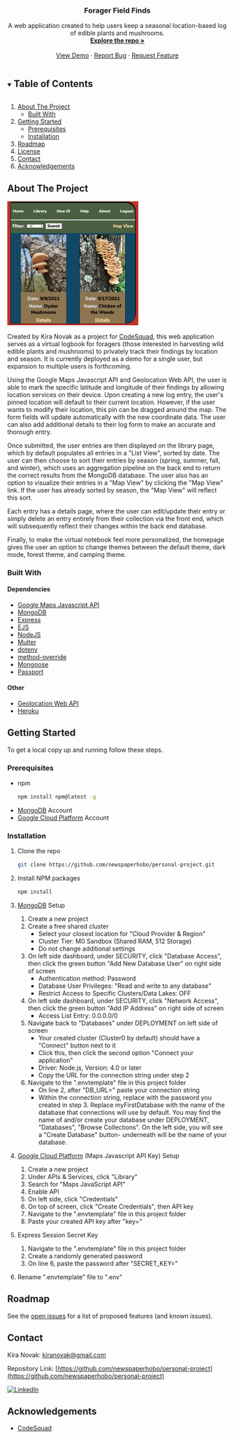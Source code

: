 <!--
*** Thanks for checking out the Best-README-Template. If you have a suggestion
*** that would make this better, please fork the repo and create a pull request
*** or simply open an issue with the tag "enhancement".
*** Thanks again! Now go create something AMAZING! :D
***
***
***
*** To avoid retyping too much info. Do a search and replace for the following:
*** github_username, repo-name, twitter_handle, email, project_title, project_description
-->



<!-- PROJECT SHIELDS -->
<!--
*** I'm using markdown "reference style" links for readability.
*** Reference links are enclosed in brackets [ ] instead of parentheses ( ).
*** See the bottom of this document for the declaration of the reference variables
*** for contributors-url, forks-url, etc. This is an optional, concise syntax you may use.
*** https://www.markdownguide.org/basic-syntax/#reference-style-links
-->
<!-- [![Contributors][contributors-shield]][contributors-url]
[![Forks][forks-shield]][forks-url]
[![Stargazers][stars-shield]][stars-url]
[![Issues][issues-shield]][issues-url]
[![MIT License][license-shield]][license-url] -->
<!-- [![LinkedIn][linkedin-shield]][linkedin-url] -->



<!-- PROJECT LOGO -->
<!-- <br />
<p align="center">
  <a href="https://github.com/github_username/personal-project">
    <img src="images/logo.png" alt="Logo" width="80" height="80">
  </a> -->

  <h3 align="center">Forager Field Finds</h3>

  <p align="center">
    A web application created to help users keep a seasonal location-based log of edible plants and mushrooms.
    <br />
    <a href="https://github.com/newspaperhobo/personal-project"><strong>Explore the repo »</strong></a>
    <br />
    <br />
    <a href="https://forager-field-notes.herokuapp.com/">View Demo</a>
    ·
    <a href="https://github.com/newspaperhobo/personal-project/issues">Report Bug</a>
    ·
    <a href="https://github.com/newspaperhobo/personal-project/issues">Request Feature</a>
  </p>
</p>



<!-- TABLE OF CONTENTS -->
<details open="open">
  <summary><h2 style="display: inline-block">Table of Contents</h2></summary>
  <ol>
    <li>
      <a href="#about-the-project">About The Project</a>
      <ul>
        <li><a href="#built-with">Built With</a></li>
      </ul>
    </li>
    <li>
      <a href="#getting-started">Getting Started</a>
      <ul>
        <li><a href="#prerequisites">Prerequisites</a></li>
        <li><a href="#installation">Installation</a></li>
      </ul>
    </li>
    <li><a href="#roadmap">Roadmap</a></li>
    <li><a href="#license">License</a></li>
    <li><a href="#contact">Contact</a></li>
    <li><a href="#acknowledgements">Acknowledgements</a></li>
  </ol>
</details>



<!-- ABOUT THE PROJECT -->
## About The Project

<img width=300px src="https://raw.githubusercontent.com/newspaperhobo/personal-project/main/public/imgs/readme/libraryscreenshot.png">


Created by Kira Novak as a project for [CodeSquad](https://codesquad.org/), this web application serves as a virtual logbook for foragers (those interested in harvesting wild edible plants and mushrooms) to privately track their findings by location and season. It is currently deployed as a demo for a single user, but expansion to multiple users is forthcoming.

Using the Google Maps Javascript API and Geolocation Web API, the user is able to mark the specific latitude and longitude of their findings by allowing location services on their device. Upon creating a new log entry, the user's pinned location will default to their current location. However, if the user wants to modify their location, this pin can be dragged around the map. The form fields will update automatically with the new coordinate data. The user can also add additional details to their log form to make an accurate and thorough entry. 

Once submitted, the user entries are then displayed on the library page, which by default populates all entries in a "List View", sorted by date. The user can then choose to sort their entries by season (spring, summer, fall, and winter), which uses an aggregation pipeline on the back end to return the correct results from the MongoDB database. The user also has an option to visualize their entries in a "Map View" by clicking the "Map View" link. If the user has already sorted by season, the "Map View" will reflect this sort. 

Each entry has a details page, where the user can edit/update their entry or simply delete an entry entirely from their collection via the front end, which will subsequently reflect their changes within the back end database.

Finally, to make the virtual notebook feel more personalized, the homepage gives the user an option to change themes between the default theme, dark mode, forest theme, and camping theme. 

### Built With

#### Dependencies
* [Google Maps Javascript API](https://developers.google.com/maps/documentation/javascript/overview)
* [MongoDB](https://www.mongodb.com/)
* [Express](http://expressjs.com/)
* [EJS](https://ejs.co/)
* [NodeJS](https://nodejs.org/en/)
* [Multer](https://www.npmjs.com/package/multer)
* [dotenv](https://www.npmjs.com/package/dotenv)
* [method-override](http://expressjs.com/en/resources/middleware/method-override.html)
* [Mongoose](https://mongoosejs.com/docs/)
* [Passport](http://www.passportjs.org/)

#### Other
* [Geolocation Web API](https://developer.mozilla.org/en-US/docs/Web/API/Geolocation_API)
* [Heroku](https://www.heroku.com/)

<!-- GETTING STARTED -->
## Getting Started

To get a local copy up and running follow these steps.

### Prerequisites

* npm
  ```sh
  npm install npm@latest -g
  ```
* [MongoDB](https://www.mongodb.com/) Account
* [Google Cloud Platform](https://console.cloud.google.com/) Account


### Installation

1. Clone the repo
   ```sh
   git clone https://github.com/newspaperhobo/personal-project.git
   ```
2. Install NPM packages
   ```sh
   npm install
   ```
3. [MongoDB](https://www.mongodb.com/) Setup
    1. Create a new project
    2. Create a free shared cluster
        - Select your closest location for "Cloud Provider & Region"
        - Cluster Tier: M0 Sandbox (Shared RAM, 512 Storage)
        - Do not change additional settings
    3. On left side dashboard, under SECURITY, click "Database Access", then click the green button "Add New Database User" on right side of screen
        - Authentication method: Password
        - Database User Privileges: "Read and write to any database"
        - Restrict Access to Specific Clusters/Data Lakes: OFF
    4. On left side dashboard, under SECURITY, click "Network Access", then click the green button "Add IP Address" on right side of screen
        - Access List Entry: 0.0.0.0/0
    5. Navigate back to "Databases" under DEPLOYMENT on left side of screen
        - Your created cluster (Cluster0 by default) should have a "Connect" button next to it
        - Click this, then click the second option "Connect your application"
        - Driver: Node.js, Version: 4.0 or later
        - Copy the URL for the connection string under step 2
    6. Navigate to the ".envtemplate" file in this project folder
        - On line 2, after "DB_URL=" paste your connection string
        - Within the connection string, replace <password> with the password you created in step 3. Replace myFirstDatabase with the name of the database that connections will use by default. You may find the name of and/or create your database under DEPLOYMENT, "Databases", "Browse Collections". On the left side, you will see a "Create Database" button- underneath will be the name of your database.

4. [Google Cloud Platform](https://console.cloud.google.com/) (Maps Javascript API Key) Setup
    1. Create a new project
    2. Under APIs & Services, click "Library"
    3. Search for "Maps JavaScript API"
    4. Enable API
    5. On left side, click "Credentials"
    6. On top of screen, click "Create Credentials", then API key
    7. Navigate to the ".envtemplate" file in this project folder
    8. Paste your created API key after "key="

5. Express Session Secret Key
    1. Navigate to the ".envtemplate" file in this project folder
    2. Create a randomly generated password
    3. On line 6, paste the password after "SECRET_KEY="

6. Rename ".envtemplate" file to ".env"
    

<!-- USAGE EXAMPLES
## Usage

Use this space to show useful examples of how a project can be used. Additional screenshots, code examples and demos work well in this space. You may also link to more resources.

_For more examples, please refer to the [Documentation](https://example.com)_ -->



<!-- ROADMAP -->
## Roadmap

See the [open issues](https://github.com/newspaperhobo/personal-project/issues) for a list of proposed features (and known issues).



<!-- CONTRIBUTING
## Contributing

Contributions are what make the open source community such an amazing place to learn, inspire, and create. Any contributions you make are **greatly appreciated**.

1. Fork the Project
2. Create your Feature Branch (`git checkout -b feature/AmazingFeature`)
3. Commit your Changes (`git commit -m 'Add some AmazingFeature'`)
4. Push to the Branch (`git push origin feature/AmazingFeature`)
5. Open a Pull Request -->



<!-- LICENSE
## License

Distributed under the MIT License. See `LICENSE` for more information. -->



<!-- CONTACT -->
## Contact

Kira Novak: kiranovak@gmail.com

Repository Link: [https://github.com/newspaperhobo/personal-project](https://github.com/newspaperhobo/personal-project)

[![LinkedIn][linkedin-shield]][linkedin-url]

<!-- ACKNOWLEDGEMENTS -->
## Acknowledgements

* [CodeSquad](https://codesquad.org/)






<!-- MARKDOWN LINKS & IMAGES -->
<!-- https://www.markdownguide.org/basic-syntax/#reference-style-links -->
[contributors-shield]: https://img.shields.io/github/contributors/newspaperhobo/repo.svg?style=for-the-badge
[contributors-url]: https://github.com/newspaperhobo/personal-project/graphs/contributors
[forks-shield]: https://img.shields.io/github/forks/newspaperhobo/repo.svg?style=for-the-badge
[forks-url]: https://github.com/newspaperhobo/personal-project/network/members
[stars-shield]: https://img.shields.io/github/stars/newspaperhobo/repo.svg?style=for-the-badge
[stars-url]: https://github.com/newspaperhobo/personal-project/stargazers
[issues-shield]: https://img.shields.io/github/issues/newspaperhobo/repo.svg?style=for-the-badge
[issues-url]: https://github.com/newspaperhobo/personal-project/issues
[license-shield]: https://img.shields.io/github/license/newspaperhobo/repo.svg?style=for-the-badge
[license-url]: https://github.com/newspaperhobo/personal-project/blob/master/LICENSE.txt
[linkedin-shield]: https://img.shields.io/badge/-LinkedIn-black.svg?style=for-the-badge&logo=linkedin&colorB=555
[linkedin-url]: https://linkedin.com/in/kiraenovak

